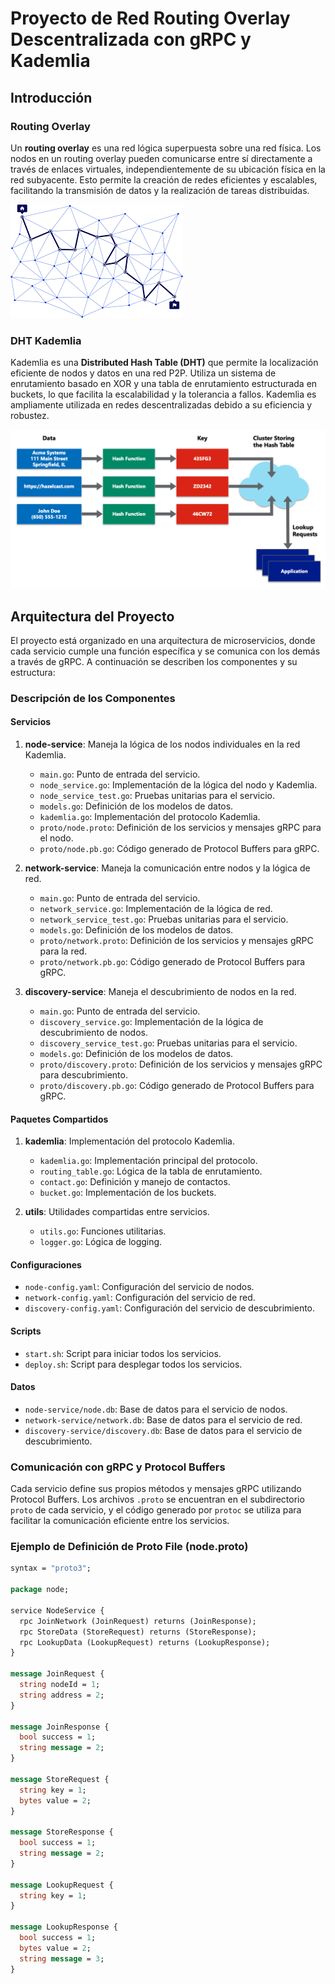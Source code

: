 # Proyecto de Red Routing Overlay Descentralizada con gRPC y Kademlia

## Introducción

### Routing Overlay
Un **routing overlay** es una red lógica superpuesta sobre una red física. Los nodos en un routing overlay pueden comunicarse entre sí directamente a través de enlaces virtuales, independientemente de su ubicación física en la red subyacente. Esto permite la creación de redes eficientes y escalables, facilitando la transmisión de datos y la realización de tareas distribuidas.

![Routing Overlay](images/overlay.png)

### DHT Kademlia
Kademlia es una **Distributed Hash Table (DHT)** que permite la localización eficiente de nodos y datos en una red P2P. Utiliza un sistema de enrutamiento basado en XOR y una tabla de enrutamiento estructurada en buckets, lo que facilita la escalabilidad y la tolerancia a fallos. Kademlia es ampliamente utilizada en redes descentralizadas debido a su eficiencia y robustez.

![Kademlia](images/dht.png)

## Arquitectura del Proyecto

El proyecto está organizado en una arquitectura de microservicios, donde cada servicio cumple una función específica y se comunica con los demás a través de gRPC. A continuación se describen los componentes y su estructura:

### Descripción de los Componentes

#### **Servicios**

1. **node-service**: Maneja la lógica de los nodos individuales en la red Kademlia.
   - `main.go`: Punto de entrada del servicio.
   - `node_service.go`: Implementación de la lógica del nodo y Kademlia.
   - `node_service_test.go`: Pruebas unitarias para el servicio.
   - `models.go`: Definición de los modelos de datos.
   - `kademlia.go`: Implementación del protocolo Kademlia.
   - `proto/node.proto`: Definición de los servicios y mensajes gRPC para el nodo.
   - `proto/node.pb.go`: Código generado de Protocol Buffers para gRPC.

2. **network-service**: Maneja la comunicación entre nodos y la lógica de red.
   - `main.go`: Punto de entrada del servicio.
   - `network_service.go`: Implementación de la lógica de red.
   - `network_service_test.go`: Pruebas unitarias para el servicio.
   - `models.go`: Definición de los modelos de datos.
   - `proto/network.proto`: Definición de los servicios y mensajes gRPC para la red.
   - `proto/network.pb.go`: Código generado de Protocol Buffers para gRPC.

3. **discovery-service**: Maneja el descubrimiento de nodos en la red.
   - `main.go`: Punto de entrada del servicio.
   - `discovery_service.go`: Implementación de la lógica de descubrimiento de nodos.
   - `discovery_service_test.go`: Pruebas unitarias para el servicio.
   - `models.go`: Definición de los modelos de datos.
   - `proto/discovery.proto`: Definición de los servicios y mensajes gRPC para descubrimiento.
   - `proto/discovery.pb.go`: Código generado de Protocol Buffers para gRPC.

#### **Paquetes Compartidos**

1. **kademlia**: Implementación del protocolo Kademlia.
   - `kademlia.go`: Implementación principal del protocolo.
   - `routing_table.go`: Lógica de la tabla de enrutamiento.
   - `contact.go`: Definición y manejo de contactos.
   - `bucket.go`: Implementación de los buckets.

2. **utils**: Utilidades compartidas entre servicios.
   - `utils.go`: Funciones utilitarias.
   - `logger.go`: Lógica de logging.

#### **Configuraciones**

- `node-config.yaml`: Configuración del servicio de nodos.
- `network-config.yaml`: Configuración del servicio de red.
- `discovery-config.yaml`: Configuración del servicio de descubrimiento.

#### **Scripts**

- `start.sh`: Script para iniciar todos los servicios.
- `deploy.sh`: Script para desplegar todos los servicios.

#### **Datos**

- `node-service/node.db`: Base de datos para el servicio de nodos.
- `network-service/network.db`: Base de datos para el servicio de red.
- `discovery-service/discovery.db`: Base de datos para el servicio de descubrimiento.

### Comunicación con gRPC y Protocol Buffers

Cada servicio define sus propios métodos y mensajes gRPC utilizando Protocol Buffers. Los archivos `.proto` se encuentran en el subdirectorio `proto` de cada servicio, y el código generado por `protoc` se utiliza para facilitar la comunicación eficiente entre los servicios.

### Ejemplo de Definición de Proto File (node.proto)

```protobuf
syntax = "proto3";

package node;

service NodeService {
  rpc JoinNetwork (JoinRequest) returns (JoinResponse);
  rpc StoreData (StoreRequest) returns (StoreResponse);
  rpc LookupData (LookupRequest) returns (LookupResponse);
}

message JoinRequest {
  string nodeId = 1;
  string address = 2;
}

message JoinResponse {
  bool success = 1;
  string message = 2;
}

message StoreRequest {
  string key = 1;
  bytes value = 2;
}

message StoreResponse {
  bool success = 1;
  string message = 2;
}

message LookupRequest {
  string key = 1;
}

message LookupResponse {
  bool success = 1;
  bytes value = 2;
  string message = 3;
}
